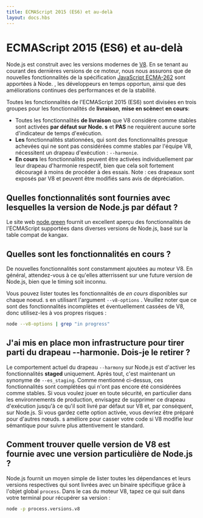 ```yaml
---
title: ECMAScript 2015 (ES6) et au-delà
layout: docs.hbs
---
```


# ECMAScript 2015 (ES6) et au-delà

Node.js est construit avec les versions modernes de [V8](https://v8.dev/). En se tenant au courant des dernières versions de ce moteur, nous nous assurons que de nouvelles fonctionnalités de la spécification [JavaScript ECMA-262](http://www.ecma-international.org/publications/standards/Ecma-262.htm) sont apportées à Node. , les développeurs en temps opportun, ainsi que des améliorations continues des performances et de la stabilité.

Toutes les fonctionnalités de l'ECMAScript 2015 (ES6) sont divisées en trois groupes pour les fonctionnalités de **livraison**, **mise en scène**et **en cours**:

* Toutes les fonctionnalités **de livraison** que V8 considère comme stables sont activées **par défaut sur Node. s** et **PAS** ne requièrent aucune sorte d'indicateur de temps d'exécution.
* **Les** fonctionnalités stationnées, qui sont des fonctionnalités presque achevées qui ne sont pas considérées comme stables par l'équipe V8, nécessitent un drapeau d'exécution : `--harmonie`.
* **En cours** les fonctionnalités peuvent être activées individuellement par leur drapeau d'harmonie respectif, bien que cela soit fortement découragé à moins de procéder à des essais. Note : ces drapeaux sont exposés par V8 et peuvent être modifiés sans avis de dépréciation.

## Quelles fonctionnalités sont fournies avec lesquelles la version de Node.js par défaut ?

Le site web [node.green](https://node.green/) fournit un excellent aperçu des fonctionnalités de l'ECMAScript supportées dans diverses versions de Node.js, basé sur la table compat de kangax.

## Quelles sont les fonctionnalités en cours ?

De nouvelles fonctionnalités sont constamment ajoutées au moteur V8. En général, attendez-vous à ce qu'elles atterrissent sur une future version de Node.js, bien que le timing soit inconnu.

Vous pouvez lister toutes les fonctionnalités de *en cours* disponibles sur chaque noeud. s en utilisant l'argument `--v8-options` . Veuillez noter que ce sont des fonctionnalités incomplètes et éventuellement cassées de V8, donc utilisez-les à vos propres risques :

```bash
node --v8-options | grep "in progress"
```

## J'ai mis en place mon infrastructure pour tirer parti du drapeau --harmonie. Dois-je le retirer ?

Le comportement actuel du drapeau `--harmony` sur Node.js est d'activer les fonctionnalités **staged** uniquement. Après tout, c'est maintenant un synonyme de `--es_staging`. Comme mentionné ci-dessus, ces fonctionnalités sont complétées qui n'ont pas encore été considérées comme stables. Si vous voulez jouer en toute sécurité, en particulier dans les environnements de production, envisagez de supprimer ce drapeau d'exécution jusqu'à ce qu'il soit livré par défaut sur V8 et, par conséquent, sur Node.js. Si vous gardez cette option activée, vous devriez être préparé pour d'autres nœuds. s améliore pour casser votre code si V8 modifie leur sémantique pour suivre plus attentivement le standard.

## Comment trouver quelle version de V8 est fournie avec une version particulière de Node.js ?

Node.js fournit un moyen simple de lister toutes les dépendances et leurs versions respectives qui sont livrées avec un binaire spécifique grâce à l'objet global `process`. Dans le cas du moteur V8, tapez ce qui suit dans votre terminal pour récupérer sa version :

```bash
node -p process.versions.v8
```
